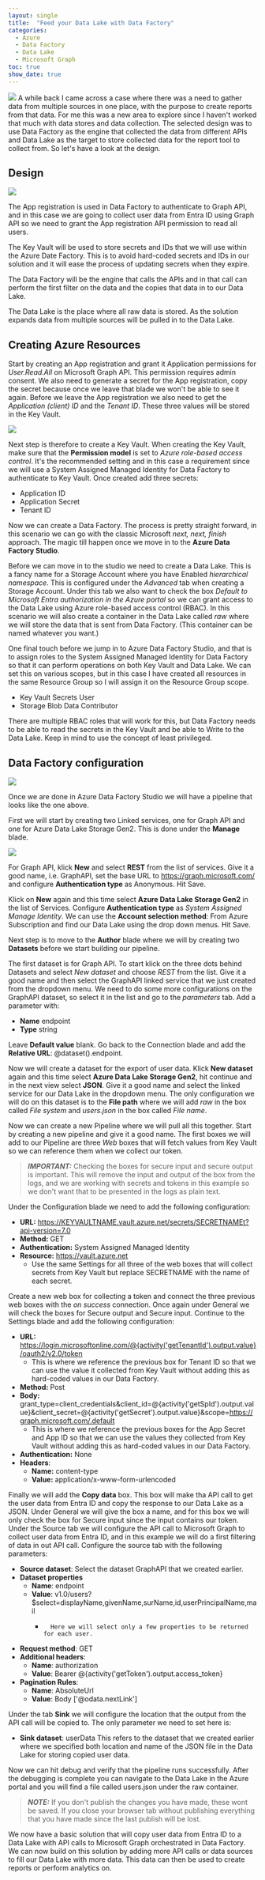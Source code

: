 ```yaml
---
layout: single
title:  "Feed your Data Lake with Data Factory"
categories: 
  - Azure
  - Data Factory
  - Data Lake
  - Microsoft Graph
toc: true
show_date: true
---
```

![](/assets/img/DataFactory01.jpg)
A while back I came across a case where there was a need to gather data from multiple sources in one place, with the purpose to create reports from that data. For me this was a new area to explore since I haven't worked that much with data stores and data collection. The selected design was to use Data Factory as the engine that collected the data from different APIs and Data Lake as the target to store collected data for the report tool to collect from. So let's have a look at the design.

## Design
![](/assets/img/dataFactoryDesign.svg)

The App registration is used in Data Factory to authenticate to Graph API, and in this case we are going to collect user data from Entra ID using Graph API so we need to grant the App registration API permission to read all users.

The Key Vault will be used to store secrets and IDs that we will use within the Azure Date Factory. This is to avoid hard-coded secrets and IDs in our solution and it will ease the process of updating secrets when they expire.

The Data Factory will be the engine that calls the APIs and in that call can perform the first filter on the data and the copies that data in to our Data Lake. 

The Data Lake is the place where all raw data is stored. As the solution expands data from multiple sources will be pulled in to the Data Lake.

## Creating Azure Resources
Start by creating an App registration and grant it Application permissions for *User.Read.All* on Microsoft Graph API. This permission requires admin consent. We also need to generate a secret for the App registration, copy the secret because once we leave that blade we won't be able to see it again. Before we leave the App registration we also need to get the *Application (client) ID* and the *Tenant ID*. These three values will be stored in the Key Vault. 

![](/assets/img/dataFactoryAPIpermissions.png)

Next step is therefore to create a Key Vault. When creating the Key Vault, make sure that the **Permission model** is set to *Azure role-based access control*. It's the recommended setting and in this case a requirement since we will use a System Assigned Managed Identity for Data Factory to authenticate to Key Vault. Once created add three secrets:
* Application ID
* Application Secret
* Tenant ID

Now we can create a Data Factory. The process is pretty straight forward, in this scenario we can go with the classic Microsoft *next, next, finish* approach. The magic till happen once we move in to the **Azure Data Factory Studio**.

Before we can move in to the studio we need to create a Data Lake. This is a fancy name for a Storage Account where you have Enabled *hierarchical namespace*. This is configured under the *Advanced* tab when creating a Storage Account. Under this tab we also want to check the box *Default to Microsoft Entra authorization in the Azure portal* so we can grant access to the Data Lake using Azure role-based access control (RBAC). In this scenario we will also create a container in the Data Lake called *raw* where we will store the data that is sent from Data Factory. (This container can be named whatever you want.)

One final touch before we jump in to Azure Data Factory Studio, and that is to assign roles to the System Assigned Managed Identity for Data Factory so that it can perform operations on both Key Vault and Data Lake. We can set this on various scopes, but in this case I have created all resources in the same Resource Group so I will assign it on the Resource Group scope. 
* Key Vault Secrets User
* Storage Blob Data Contributor

There are multiple RBAC roles that will work for this, but Data Factory needs to be able to read the secrets in the Key Vault and be able to Write to the Data Lake. Keep in mind to use the concept of least privileged. 

## Data Factory configuration
![](/assets/img/dataFactoryPipeline.png)

Once we are done in Azure Data Factory Studio we will have a pipeline that looks like the one above.

First we will start by creating two Linked services, one for Graph API and one for Azure Data Lake Storage Gen2. This is done under the **Manage** blade. 

![](/assets/img/dataFactoryLinkedServices.png)

For Graph API, klick **New** and select **REST** from the list of services. Give it a good name, i.e. GraphAPI, set the base URL to https://graph.microsoft.com/ and configure **Authentication type** as Anonymous. Hit Save.

Klick on **New** again and this time select **Azure Data Lake Storage Gen2** in the list of Services. Configure **Authentication type** as *System Assigned Manage Identity*. We can use the **Account selection method**: From Azure Subscription and find our Data Lake using the drop down menus. Hit Save.

Next step is to move to the **Author** blade where we will by creating two **Datasets** before we start building our pipeline. 

The first dataset is for Graph API. To start klick on the three dots behind Datasets and select *New dataset* and choose *REST* from the list. Give it a good name and then select the GraphAPI linked service that we just created from the dropdown menu. We need to do some more configurations on the GraphAPI dataset, so select it in the list and go to the *parameters* tab. Add a parameter with: 
* **Name** endpoint
* **Type** string

Leave **Default value** blank. Go back to the Connection blade and add the **Relative URL**: @dataset().endpoint.

Now we will create a dataset for the export of user data. Klick **New dataset** again and this time select **Azure Data Lake Storage Gen2**, hit continue and in the next view select **JSON**. Give it a good name and select the linked service for our Data Lake in the dropdown menu. The only configuration we will do on this dataset is to the **File path** where we will add *raw* in the box called *File system* and *users.json* in the box called *File name*.

Now we can create a new Pipeline where we will pull all this together. Start by creating a new pipeline and give it a good name. The first boxes we will add to our Pipeline are three *Web* boxes that will fetch values from Key Vault so we can reference them when we collect our token. 

> **_IMPORTANT:_** Checking the boxes for secure input and secure output is important. This will remove the input and output of the box from the logs, and we are working with secrets and tokens in this example so we don't want that to be presented in the logs as plain text.

Under the Configuration blade we need to add the following configuration:
* **URL:** https://KEYVAULTNAME.vault.azure.net/secrets/SECRETNAMEt?api-version=7.0
* **Method:** GET
* **Authentication:** System Assigned Managed Identity
* **Resource:** https://vault.azure.net
  * Use the same Settings for all three of the web boxes that will collect secrets from Key Vault but 
replace SECRETNAME with the name of each secret.

Create a new web box for collecting a token and connect the three previous web boxes with the *on success* connection. Once again under General we will check the boxes for Secure output and Secure input. Continue to the Settings blade and add the following configuration: 
* **URL:** https://login.microsoftonline.com/@{activity('getTenantId').output.value}/oauth2/v2.0/token
  *	This is where we reference the previous box for Tenant ID so that we can use the value it collected from Key Vault without adding this as hard-coded values in our Data Factory.
* **Method:** Post
* **Body:** grant_type=client_credentials&client_id=@{activity('getSpId').output.value}&client_secret=@{activity('getSecret').output.value}&scope=https://graph.microsoft.com/.default
  *	This is where we reference the previous boxes for the App Secret and App ID so that we can use the values they collected from Key Vault without adding this as hard-coded values in our Data Factory.
* **Authentication:** None
* **Headers**:
	* **Name:** content-type
	* **Value:** application/x-www-form-urlencoded

Finally we will add the **Copy data** box. This box will make tha API call to get the user data from Entra ID and copy the response to our Data Lake as a JSON. Under General we will give the box a name, and for this box we will only check the box for Secure input since the input contains our token.
Under the Source tab we will configure the API call to Microsoft Graph to collect user data from Entra ID, and in this example we will do a first filtering of data in out API call. Configure the source tab with the following parameters: 
* **Source dataset**: Select the dataset GraphAPI that we created earlier.
* **Dataset properties**
  *	**Name**: endpoint
  *	**Value**: v1.0/users?$select=displayName,givenName,surName,id,userPrincipalName,mail
    *		Here we will select only a few properties to be returned for each user.
* **Request method**: GET
* **Additional headers**: 
  *	**Name**: authorization
  *	**Value**: Bearer @{activity('getToken').output.access_token} 
* **Pagination Rules**: 
  *	**Name**: AbsoluteUrl
  *	**Value**: Body ['@odata.nextLink']

Under the tab **Sink** we will configure the location that the output from the API call will be copied to. The only parameter we need to set here is:
* **Sink dataset**: userData
This refers to the dataset that we created earlier where we specified both location and name of the JSON file in the Data Lake for storing copied user data. 

Now we can hit debug and verify that the pipeline runs successfully. After the debugging is complete you can navigate to the Data Lake in the Azure portal and you will find a file called users.json under the raw container. 

> **_NOTE:_** If you don't publish the changes you have made, these wont be saved. If you close your browser tab without publishing everything that you have made since the last publish will be lost.

We now have a basic solution that will copy user data from Entra ID to a Data Lake with API calls to Microsoft Graph orchestrated in Data Factory. We can now build on this solution by adding more API calls or data sources to fill our Data Lake with more data. This data can then be used to create reports or perform analytics on. 